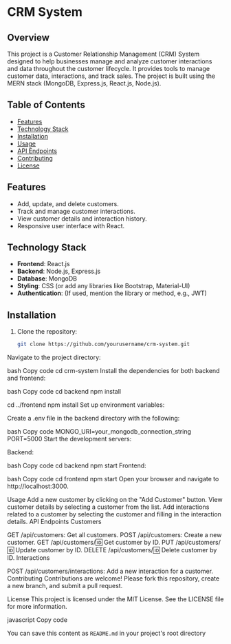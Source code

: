 # CRM System

## Overview

This project is a Customer Relationship Management (CRM) System designed to help businesses manage and analyze customer interactions and data throughout the customer lifecycle. It provides tools to manage customer data, interactions, and track sales. The project is built using the MERN stack (MongoDB, Express.js, React.js, Node.js).

## Table of Contents

- [Features](#features)
- [Technology Stack](#technology-stack)
- [Installation](#installation)
- [Usage](#usage)
- [API Endpoints](#api-endpoints)
- [Contributing](#contributing)
- [License](#license)

## Features

- Add, update, and delete customers.
- Track and manage customer interactions.
- View customer details and interaction history.
- Responsive user interface with React.

## Technology Stack

- **Frontend**: React.js
- **Backend**: Node.js, Express.js
- **Database**: MongoDB
- **Styling**: CSS (or add any libraries like Bootstrap, Material-UI)
- **Authentication**: (If used, mention the library or method, e.g., JWT)

## Installation

1. Clone the repository:

   ```bash
   git clone https://github.com/yourusername/crm-system.git
Navigate to the project directory:

bash
Copy code
cd crm-system
Install the dependencies for both backend and frontend:

bash
Copy code
cd backend
npm install

cd ../frontend
npm install
Set up environment variables:

Create a .env file in the backend directory with the following:

bash
Copy code
MONGO_URI=your_mongodb_connection_string
PORT=5000
Start the development servers:

Backend:

bash
Copy code
cd backend
npm start
Frontend:

bash
Copy code
cd frontend
npm start
Open your browser and navigate to http://localhost:3000.

Usage
Add a new customer by clicking on the "Add Customer" button.
View customer details by selecting a customer from the list.
Add interactions related to a customer by selecting the customer and filling in the interaction details.
API Endpoints
Customers

GET /api/customers: Get all customers.
POST /api/customers: Create a new customer.
GET /api/customers/:id: Get customer by ID.
PUT /api/customers/:id: Update customer by ID.
DELETE /api/customers/:id: Delete customer by ID.
Interactions

POST /api/customers/interactions: Add a new interaction for a customer.
Contributing
Contributions are welcome! Please fork this repository, create a new branch, and submit a pull request.

License
This project is licensed under the MIT License. See the LICENSE file for more information.

javascript
Copy code

You can save this content as `README.md` in your project's root directory
